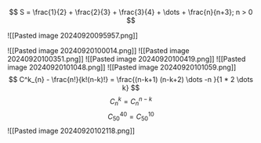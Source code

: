 

$$
S = \frac{1}{2} + \frac{2}{3} + \frac{3}{4} + \dots + \frac{n}{n+3}; n > 0
$$

![[Pasted image 20240920095957.png]]

![[Pasted image 20240920100014.png]]
![[Pasted image 20240920100351.png]]
![[Pasted image 20240920100419.png]]
![[Pasted image 20240920101048.png]]
![[Pasted image 20240920101059.png]]
$$
 C^k_{n} - \frac{n!}{k!(n-k)!} = \frac{(n-k+1) (n-k+2) \dots -n }{1 * 2 \dots k}
$$
$$
C^k_{n} = C^{n-k}_{n}
$$
$$
C^{40}_{50} = C^{10}_{50}
$$
![[Pasted image 20240920102118.png]]
